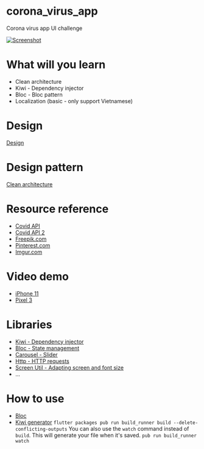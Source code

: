 # corona_virus_app

Corona virus app UI challenge

[![Screenshot](https://i.imgur.com/3ocmIBv.png)](https://www.youtube.com/watch?v=FUrQREQDcyY)


# What will you learn

- Clean architecture
- Kiwi - Dependency injector
- Bloc - Bloc pattern
- Localization (basic - only support Vietnamese)

# Design

[Design](https://dribbble.com/shots/5026483-Netflix-Mobile-App-Redesign/attachments)

# Design pattern

[Clean architecture](https://medium.com/@rodrigolmti/clean-architecture-no-flutter-1888c4baa6bc)

# Resource reference

- [Covid API](https://github.com/javieraviles/covidAPI)
- [Covid API 2](https://vi.wordpress.org/plugins/corona-virus-data/)
- [Freepik.com](https://www.freepik.com/)
- [Pinterest.com](https://www.pinterest.com/)
- [Imgur.com](https://imgur.com/)

# Video demo

- [iPhone 11](https://youtu.be/FUrQREQDcyY)
- [Pixel 3](https://youtu.be/0DrN5zTWMj8)


# Libraries

- [Kiwi - Dependency injector](https://pub.dev/packages/kiwi)
- [Bloc - State management](https://pub.dev/packages/flutter_bloc)
- [Carousel - Slider](https://pub.dev/packages/carousel_slider)
- [Http - HTTP requests](https://pub.dev/packages/http)
- [Screen Util - Adapting screen and font size](https://pub.dev/packages/flutter_screenutil)
- ...


# How to use


- [Bloc ](https://bloclibrary.dev/#/)
- [Kiwi generator](https://pub.dev/packages/kiwi_generator)
    `flutter packages pub run build_runner build --delete-conflicting-outputs`
    You can also use the `watch` command instead of `build`. This will generate your file when it's saved.
    `pub run build_runner watch`
